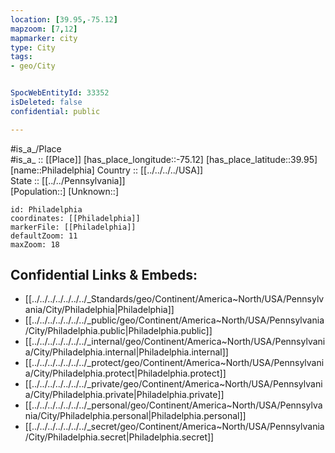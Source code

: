 ```yaml
---
location: [39.95,-75.12] 
mapzoom: [7,12] 
mapmarker: city 
type: City
tags:
- geo/City


SpocWebEntityId: 33352
isDeleted: false
confidential: public

---
```

#is_a_/Place  
#is_a_ :: [[Place]] 
[has_place_longitude::-75.12] 
[has_place_latitude::39.95] 
[name::Philadelphia] 
Country :: [[../../../../USA]]  
State :: [[../../Pennsylvania]]  
[Population::] 
[Unknown::] 


```leaflet
id: Philadelphia
coordinates: [[Philadelphia]] 
markerFile: [[Philadelphia]] 
defaultZoom: 11 
maxZoom: 18
```


## Confidential Links & Embeds: 
- [[../../../../../../../_Standards/geo/Continent/America~North/USA/Pennsylvania/City/Philadelphia|Philadelphia]] 
- [[../../../../../../../_public/geo/Continent/America~North/USA/Pennsylvania/City/Philadelphia.public|Philadelphia.public]] 
- [[../../../../../../../_internal/geo/Continent/America~North/USA/Pennsylvania/City/Philadelphia.internal|Philadelphia.internal]] 
- [[../../../../../../../_protect/geo/Continent/America~North/USA/Pennsylvania/City/Philadelphia.protect|Philadelphia.protect]] 
- [[../../../../../../../_private/geo/Continent/America~North/USA/Pennsylvania/City/Philadelphia.private|Philadelphia.private]] 
- [[../../../../../../../_personal/geo/Continent/America~North/USA/Pennsylvania/City/Philadelphia.personal|Philadelphia.personal]] 
- [[../../../../../../../_secret/geo/Continent/America~North/USA/Pennsylvania/City/Philadelphia.secret|Philadelphia.secret]] 
